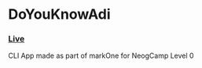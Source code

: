 # DoYouKnowAdi 
### [Live](https://replit.com/@asaxena012/DoYouKnowAdi#index.js?embed=1&output=1)
CLI App made as part of markOne for NeogCamp Level 0

